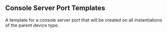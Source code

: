 ## Console Server Port Templates

A template for a console server port that will be created on all instantiations of the parent device type.
